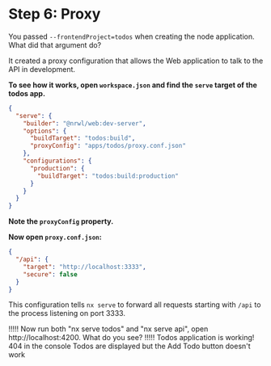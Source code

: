 # Step 6: Proxy

You passed `--frontendProject=todos` when creating the node application. What did that argument do?

It created a proxy configuration that allows the Web application to talk to the API in development.

**To see how it works, open `workspace.json` and find the `serve` target of the todos app.**

```json
{
  "serve": {
    "builder": "@nrwl/web:dev-server",
    "options": {
      "buildTarget": "todos:build",
      "proxyConfig": "apps/todos/proxy.conf.json"
    },
    "configurations": {
      "production": {
        "buildTarget": "todos:build:production"
      }
    }
  }
}
```

**Note the `proxyConfig` property.**

**Now open `proxy.conf.json`:**

```json
{
  "/api": {
    "target": "http://localhost:3333",
    "secure": false
  }
}
```

This configuration tells `nx serve` to forward all requests starting with `/api` to the process listening on port 3333.

!!!!!
Now run both "nx serve todos" and "nx serve api", open http://localhost:4200. What do you see?
!!!!!
Todos application is working!
404 in the console
Todos are displayed but the Add Todo button doesn't work
